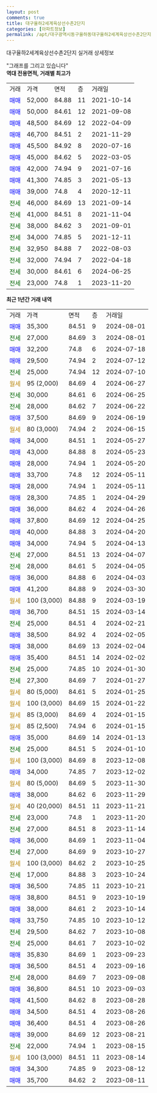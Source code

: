 ```yaml
---
layout: post
comments: true
title: 대구율하2세계육상선수촌2단지
categories: [아파트정보]
permalink: /apt/대구광역시동구율하동대구율하2세계육상선수촌2단지
---
```


대구율하2세계육상선수촌2단지 실거래 상세정보

<script type="text/javascript">
  google.charts.load('current', {'packages':['line', 'corechart']});
  google.charts.setOnLoadCallback(drawChart);

  function drawChart() {
    var data = new google.visualization.DataTable();
    data.addColumn('date', '거래일');
    data.addColumn('number', "매매");
    data.addColumn('number', "전세");
    data.addColumn('number', "전매");

    data.addRows([[new Date(Date.parse("2024-08-01")), 35300, null, null], [new Date(Date.parse("2024-08-01")), null, 27000, null], [new Date(Date.parse("2024-07-18")), 32200, null, null], [new Date(Date.parse("2024-07-12")), 29500, null, null], [new Date(Date.parse("2024-07-10")), null, 25000, null], [new Date(Date.parse("2024-06-27")), null, null, null], [new Date(Date.parse("2024-06-25")), null, 30000, null], [new Date(Date.parse("2024-06-22")), null, 28000, null], [new Date(Date.parse("2024-06-19")), 37500, null, null], [new Date(Date.parse("2024-06-15")), null, null, null], [new Date(Date.parse("2024-05-27")), 34000, null, null], [new Date(Date.parse("2024-05-23")), 43000, null, null], [new Date(Date.parse("2024-05-20")), 28000, null, null], [new Date(Date.parse("2024-05-11")), 33700, null, null], [new Date(Date.parse("2024-05-11")), 28000, null, null], [new Date(Date.parse("2024-04-29")), 28300, null, null], [new Date(Date.parse("2024-04-26")), 36000, null, null], [new Date(Date.parse("2024-04-25")), 37800, null, null], [new Date(Date.parse("2024-04-20")), 40000, null, null], [new Date(Date.parse("2024-04-13")), 34000, null, null], [new Date(Date.parse("2024-04-07")), null, 27000, null], [new Date(Date.parse("2024-04-05")), null, 28000, null], [new Date(Date.parse("2024-04-03")), 36000, null, null], [new Date(Date.parse("2024-03-30")), 41200, null, null], [new Date(Date.parse("2024-03-19")), null, null, null], [new Date(Date.parse("2024-03-14")), 36700, null, null], [new Date(Date.parse("2024-02-21")), null, 25000, null], [new Date(Date.parse("2024-02-05")), 38500, null, null], [new Date(Date.parse("2024-02-04")), 38000, null, null], [new Date(Date.parse("2024-02-02")), 35400, null, null], [new Date(Date.parse("2024-01-30")), null, 25000, null], [new Date(Date.parse("2024-01-27")), null, 27300, null], [new Date(Date.parse("2024-01-25")), null, null, null], [new Date(Date.parse("2024-01-22")), null, null, null], [new Date(Date.parse("2024-01-15")), null, null, null], [new Date(Date.parse("2024-01-15")), null, null, null], [new Date(Date.parse("2024-01-13")), 35000, null, null], [new Date(Date.parse("2024-01-10")), null, 25000, null], [new Date(Date.parse("2023-12-08")), null, null, null], [new Date(Date.parse("2023-12-02")), 34000, null, null], [new Date(Date.parse("2023-11-30")), null, null, null], [new Date(Date.parse("2023-11-29")), 38000, null, null], [new Date(Date.parse("2023-11-21")), null, null, null], [new Date(Date.parse("2023-11-20")), null, 23000, null], [new Date(Date.parse("2023-11-14")), null, 27000, null], [new Date(Date.parse("2023-11-04")), 36000, null, null], [new Date(Date.parse("2023-10-27")), null, 27000, null], [new Date(Date.parse("2023-10-25")), null, null, null], [new Date(Date.parse("2023-10-24")), null, 17000, null], [new Date(Date.parse("2023-10-21")), 36500, null, null], [new Date(Date.parse("2023-10-19")), 38800, null, null], [new Date(Date.parse("2023-10-14")), 38000, null, null], [new Date(Date.parse("2023-10-12")), 33750, null, null], [new Date(Date.parse("2023-10-08")), null, 29500, null], [new Date(Date.parse("2023-10-02")), null, 25000, null], [new Date(Date.parse("2023-09-23")), 35830, null, null], [new Date(Date.parse("2023-09-16")), 36500, null, null], [new Date(Date.parse("2023-09-08")), null, 28000, null], [new Date(Date.parse("2023-09-03")), 36800, null, null], [new Date(Date.parse("2023-08-28")), 41500, null, null], [new Date(Date.parse("2023-08-26")), 34500, null, null], [new Date(Date.parse("2023-08-26")), 36400, null, null], [new Date(Date.parse("2023-08-21")), 39000, null, null], [new Date(Date.parse("2023-08-15")), null, 22000, null], [new Date(Date.parse("2023-08-14")), null, null, null], [new Date(Date.parse("2023-08-12")), 34300, null, null], [new Date(Date.parse("2023-08-11")), 35700, null, null]]);

    var options = {
      hAxis: {
        format: 'yyyy/MM/dd'
      },    
      lineWidth: 0,
      pointsVisible: true,    
      title: '최근 1년간 유형별 실거래가 분포',
      legend: { position: 'bottom' }
    };

    var formatter = new google.visualization.NumberFormat({pattern:'###,###'} );
    formatter.format(data, 1);
    formatter.format(data, 2);
    
    setTimeout(function() {
        var chart = new google.visualization.LineChart(document.getElementById('columnchart_material'));
        chart.draw(data, (options));
        document.getElementById('loading').style.display = 'none';
    }, 200);
  }
</script>


<div id="loading" style="z-index:20; display: block; margin-left: 0px">"그래프를 그리고 있습니다"</div>
<div id="columnchart_material" style="width: 95%; margin-left: 0px; display: block"></div>
<!-- contents start -->
<b>역대 전용면적, 거래별 최고가</b>
<table class="sortable">
    <tr>
      <td>거래</td>
      <td>가격</td>
      <td>면적</td>
      <td>층</td>
      <td>거래일</td>
    </tr>
        <tr>
          <td><a style="color: blue">매매</a></td>
          <td>52,000</td>
          <td>84.88</td>
          <td>11</td>
          <td>2021-10-14</td>
        </tr>            <tr>
          <td><a style="color: blue">매매</a></td>
          <td>50,000</td>
          <td>84.61</td>
          <td>12</td>
          <td>2021-09-08</td>
        </tr>            <tr>
          <td><a style="color: blue">매매</a></td>
          <td>48,500</td>
          <td>84.69</td>
          <td>12</td>
          <td>2022-04-09</td>
        </tr>            <tr>
          <td><a style="color: blue">매매</a></td>
          <td>46,700</td>
          <td>84.51</td>
          <td>2</td>
          <td>2021-11-29</td>
        </tr>            <tr>
          <td><a style="color: blue">매매</a></td>
          <td>45,500</td>
          <td>84.92</td>
          <td>8</td>
          <td>2020-07-16</td>
        </tr>            <tr>
          <td><a style="color: blue">매매</a></td>
          <td>45,000</td>
          <td>84.62</td>
          <td>5</td>
          <td>2022-03-05</td>
        </tr>            <tr>
          <td><a style="color: blue">매매</a></td>
          <td>42,000</td>
          <td>74.94</td>
          <td>9</td>
          <td>2021-07-16</td>
        </tr>            <tr>
          <td><a style="color: blue">매매</a></td>
          <td>41,300</td>
          <td>74.85</td>
          <td>3</td>
          <td>2021-05-13</td>
        </tr>            <tr>
          <td><a style="color: blue">매매</a></td>
          <td>39,000</td>
          <td>74.8</td>
          <td>4</td>
          <td>2020-12-11</td>
        </tr>        
        <tr>
              <td><a style="color: darkgreen">전세</a></td>
              <td>46,000</td>
              <td>84.69</td>
              <td>13</td>
              <td>2021-09-14</td>
            </tr>            <tr>
              <td><a style="color: darkgreen">전세</a></td>
              <td>41,000</td>
              <td>84.51</td>
              <td>8</td>
              <td>2021-11-04</td>
            </tr>            <tr>
              <td><a style="color: darkgreen">전세</a></td>
              <td>38,000</td>
              <td>84.62</td>
              <td>3</td>
              <td>2021-09-01</td>
            </tr>            <tr>
              <td><a style="color: darkgreen">전세</a></td>
              <td>34,000</td>
              <td>74.85</td>
              <td>5</td>
              <td>2021-12-11</td>
            </tr>            <tr>
              <td><a style="color: darkgreen">전세</a></td>
              <td>32,950</td>
              <td>84.88</td>
              <td>7</td>
              <td>2022-08-03</td>
            </tr>            <tr>
              <td><a style="color: darkgreen">전세</a></td>
              <td>32,000</td>
              <td>74.94</td>
              <td>7</td>
              <td>2022-04-18</td>
            </tr>            <tr>
              <td><a style="color: darkgreen">전세</a></td>
              <td>30,000</td>
              <td>84.61</td>
              <td>6</td>
              <td>2024-06-25</td>
            </tr>            <tr>
              <td><a style="color: darkgreen">전세</a></td>
              <td>23,000</td>
              <td>74.8</td>
              <td>1</td>
              <td>2023-11-20</td>
            </tr>        
    
</table>

<b>최근 1년간 거래 내역</b>

<table class="sortable">
    <tr>
      <td>거래</td>
      <td>가격</td>
      <td>면적</td>
      <td>층</td>
      <td>거래일</td>
    </tr>
    <tr>
      <td><a style="color: blue">매매</a></td>
      <td>35,300</td>
      <td>84.51</td>
      <td>9</td>
      <td>2024-08-01</td>
    </tr>          <tr>
      <td><a style="color: darkgreen">전세</a></td>
      <td>27,000</td>
      <td>84.69</td>
      <td>3</td>
      <td>2024-08-01</td>
    </tr>          <tr>
      <td><a style="color: blue">매매</a></td>
      <td>32,200</td>
      <td>74.8</td>
      <td>6</td>
      <td>2024-07-18</td>
    </tr>          <tr>
      <td><a style="color: blue">매매</a></td>
      <td>29,500</td>
      <td>74.94</td>
      <td>2</td>
      <td>2024-07-12</td>
    </tr>          <tr>
      <td><a style="color: darkgreen">전세</a></td>
      <td>25,000</td>
      <td>74.94</td>
      <td>12</td>
      <td>2024-07-10</td>
    </tr>          <tr>
      <td><a style="color: darkgoldenrod">월세</a></td>
      <td>95 (2,000)</td>
      <td>84.69</td>
      <td>4</td>
      <td>2024-06-27</td>
    </tr>          <tr>
      <td><a style="color: darkgreen">전세</a></td>
      <td>30,000</td>
      <td>84.61</td>
      <td>6</td>
      <td>2024-06-25</td>
    </tr>          <tr>
      <td><a style="color: darkgreen">전세</a></td>
      <td>28,000</td>
      <td>84.62</td>
      <td>7</td>
      <td>2024-06-22</td>
    </tr>          <tr>
      <td><a style="color: blue">매매</a></td>
      <td>37,500</td>
      <td>84.69</td>
      <td>9</td>
      <td>2024-06-19</td>
    </tr>          <tr>
      <td><a style="color: darkgoldenrod">월세</a></td>
      <td>80 (3,000)</td>
      <td>74.94</td>
      <td>2</td>
      <td>2024-06-15</td>
    </tr>          <tr>
      <td><a style="color: blue">매매</a></td>
      <td>34,000</td>
      <td>84.51</td>
      <td>1</td>
      <td>2024-05-27</td>
    </tr>          <tr>
      <td><a style="color: blue">매매</a></td>
      <td>43,000</td>
      <td>84.88</td>
      <td>8</td>
      <td>2024-05-23</td>
    </tr>          <tr>
      <td><a style="color: blue">매매</a></td>
      <td>28,000</td>
      <td>74.94</td>
      <td>1</td>
      <td>2024-05-20</td>
    </tr>          <tr>
      <td><a style="color: blue">매매</a></td>
      <td>33,700</td>
      <td>74.8</td>
      <td>12</td>
      <td>2024-05-11</td>
    </tr>          <tr>
      <td><a style="color: blue">매매</a></td>
      <td>28,000</td>
      <td>74.94</td>
      <td>1</td>
      <td>2024-05-11</td>
    </tr>          <tr>
      <td><a style="color: blue">매매</a></td>
      <td>28,300</td>
      <td>74.85</td>
      <td>1</td>
      <td>2024-04-29</td>
    </tr>          <tr>
      <td><a style="color: blue">매매</a></td>
      <td>36,000</td>
      <td>84.62</td>
      <td>4</td>
      <td>2024-04-26</td>
    </tr>          <tr>
      <td><a style="color: blue">매매</a></td>
      <td>37,800</td>
      <td>84.69</td>
      <td>12</td>
      <td>2024-04-25</td>
    </tr>          <tr>
      <td><a style="color: blue">매매</a></td>
      <td>40,000</td>
      <td>84.88</td>
      <td>3</td>
      <td>2024-04-20</td>
    </tr>          <tr>
      <td><a style="color: blue">매매</a></td>
      <td>34,000</td>
      <td>74.94</td>
      <td>5</td>
      <td>2024-04-13</td>
    </tr>          <tr>
      <td><a style="color: darkgreen">전세</a></td>
      <td>27,000</td>
      <td>84.51</td>
      <td>13</td>
      <td>2024-04-07</td>
    </tr>          <tr>
      <td><a style="color: darkgreen">전세</a></td>
      <td>28,000</td>
      <td>84.61</td>
      <td>5</td>
      <td>2024-04-05</td>
    </tr>          <tr>
      <td><a style="color: blue">매매</a></td>
      <td>36,000</td>
      <td>84.88</td>
      <td>6</td>
      <td>2024-04-03</td>
    </tr>          <tr>
      <td><a style="color: blue">매매</a></td>
      <td>41,200</td>
      <td>84.88</td>
      <td>9</td>
      <td>2024-03-30</td>
    </tr>          <tr>
      <td><a style="color: darkgoldenrod">월세</a></td>
      <td>100 (3,000)</td>
      <td>84.88</td>
      <td>9</td>
      <td>2024-03-19</td>
    </tr>          <tr>
      <td><a style="color: blue">매매</a></td>
      <td>36,700</td>
      <td>84.51</td>
      <td>15</td>
      <td>2024-03-14</td>
    </tr>          <tr>
      <td><a style="color: darkgreen">전세</a></td>
      <td>25,000</td>
      <td>84.51</td>
      <td>4</td>
      <td>2024-02-21</td>
    </tr>          <tr>
      <td><a style="color: blue">매매</a></td>
      <td>38,500</td>
      <td>84.92</td>
      <td>4</td>
      <td>2024-02-05</td>
    </tr>          <tr>
      <td><a style="color: blue">매매</a></td>
      <td>38,000</td>
      <td>84.69</td>
      <td>13</td>
      <td>2024-02-04</td>
    </tr>          <tr>
      <td><a style="color: blue">매매</a></td>
      <td>35,400</td>
      <td>84.51</td>
      <td>14</td>
      <td>2024-02-02</td>
    </tr>          <tr>
      <td><a style="color: darkgreen">전세</a></td>
      <td>25,000</td>
      <td>74.85</td>
      <td>10</td>
      <td>2024-01-30</td>
    </tr>          <tr>
      <td><a style="color: darkgreen">전세</a></td>
      <td>27,300</td>
      <td>84.69</td>
      <td>7</td>
      <td>2024-01-27</td>
    </tr>          <tr>
      <td><a style="color: darkgoldenrod">월세</a></td>
      <td>80 (5,000)</td>
      <td>84.61</td>
      <td>5</td>
      <td>2024-01-25</td>
    </tr>          <tr>
      <td><a style="color: darkgoldenrod">월세</a></td>
      <td>100 (3,000)</td>
      <td>84.69</td>
      <td>15</td>
      <td>2024-01-22</td>
    </tr>          <tr>
      <td><a style="color: darkgoldenrod">월세</a></td>
      <td>85 (3,000)</td>
      <td>84.69</td>
      <td>4</td>
      <td>2024-01-15</td>
    </tr>          <tr>
      <td><a style="color: darkgoldenrod">월세</a></td>
      <td>85 (2,500)</td>
      <td>74.94</td>
      <td>6</td>
      <td>2024-01-15</td>
    </tr>          <tr>
      <td><a style="color: blue">매매</a></td>
      <td>35,000</td>
      <td>84.69</td>
      <td>14</td>
      <td>2024-01-13</td>
    </tr>          <tr>
      <td><a style="color: darkgreen">전세</a></td>
      <td>25,000</td>
      <td>84.51</td>
      <td>5</td>
      <td>2024-01-10</td>
    </tr>          <tr>
      <td><a style="color: darkgoldenrod">월세</a></td>
      <td>100 (3,000)</td>
      <td>84.69</td>
      <td>8</td>
      <td>2023-12-08</td>
    </tr>          <tr>
      <td><a style="color: blue">매매</a></td>
      <td>34,000</td>
      <td>74.85</td>
      <td>7</td>
      <td>2023-12-02</td>
    </tr>          <tr>
      <td><a style="color: darkgoldenrod">월세</a></td>
      <td>80 (5,000)</td>
      <td>84.69</td>
      <td>5</td>
      <td>2023-11-30</td>
    </tr>          <tr>
      <td><a style="color: blue">매매</a></td>
      <td>38,000</td>
      <td>84.62</td>
      <td>6</td>
      <td>2023-11-29</td>
    </tr>          <tr>
      <td><a style="color: darkgoldenrod">월세</a></td>
      <td>40 (20,000)</td>
      <td>84.51</td>
      <td>11</td>
      <td>2023-11-21</td>
    </tr>          <tr>
      <td><a style="color: darkgreen">전세</a></td>
      <td>23,000</td>
      <td>74.8</td>
      <td>1</td>
      <td>2023-11-20</td>
    </tr>          <tr>
      <td><a style="color: darkgreen">전세</a></td>
      <td>27,000</td>
      <td>84.51</td>
      <td>8</td>
      <td>2023-11-14</td>
    </tr>          <tr>
      <td><a style="color: blue">매매</a></td>
      <td>36,000</td>
      <td>84.69</td>
      <td>1</td>
      <td>2023-11-04</td>
    </tr>          <tr>
      <td><a style="color: darkgreen">전세</a></td>
      <td>27,000</td>
      <td>84.69</td>
      <td>9</td>
      <td>2023-10-27</td>
    </tr>          <tr>
      <td><a style="color: darkgoldenrod">월세</a></td>
      <td>100 (3,000)</td>
      <td>84.62</td>
      <td>2</td>
      <td>2023-10-25</td>
    </tr>          <tr>
      <td><a style="color: darkgreen">전세</a></td>
      <td>17,000</td>
      <td>84.88</td>
      <td>3</td>
      <td>2023-10-24</td>
    </tr>          <tr>
      <td><a style="color: blue">매매</a></td>
      <td>36,500</td>
      <td>74.85</td>
      <td>11</td>
      <td>2023-10-21</td>
    </tr>          <tr>
      <td><a style="color: blue">매매</a></td>
      <td>38,800</td>
      <td>84.51</td>
      <td>9</td>
      <td>2023-10-19</td>
    </tr>          <tr>
      <td><a style="color: blue">매매</a></td>
      <td>38,000</td>
      <td>84.61</td>
      <td>2</td>
      <td>2023-10-14</td>
    </tr>          <tr>
      <td><a style="color: blue">매매</a></td>
      <td>33,750</td>
      <td>74.85</td>
      <td>10</td>
      <td>2023-10-12</td>
    </tr>          <tr>
      <td><a style="color: darkgreen">전세</a></td>
      <td>29,500</td>
      <td>84.62</td>
      <td>7</td>
      <td>2023-10-08</td>
    </tr>          <tr>
      <td><a style="color: darkgreen">전세</a></td>
      <td>25,000</td>
      <td>84.61</td>
      <td>7</td>
      <td>2023-10-02</td>
    </tr>          <tr>
      <td><a style="color: blue">매매</a></td>
      <td>35,830</td>
      <td>84.69</td>
      <td>1</td>
      <td>2023-09-23</td>
    </tr>          <tr>
      <td><a style="color: blue">매매</a></td>
      <td>36,500</td>
      <td>84.51</td>
      <td>4</td>
      <td>2023-09-16</td>
    </tr>          <tr>
      <td><a style="color: darkgreen">전세</a></td>
      <td>28,000</td>
      <td>84.69</td>
      <td>7</td>
      <td>2023-09-08</td>
    </tr>          <tr>
      <td><a style="color: blue">매매</a></td>
      <td>36,800</td>
      <td>84.51</td>
      <td>10</td>
      <td>2023-09-03</td>
    </tr>          <tr>
      <td><a style="color: blue">매매</a></td>
      <td>41,500</td>
      <td>84.62</td>
      <td>8</td>
      <td>2023-08-28</td>
    </tr>          <tr>
      <td><a style="color: blue">매매</a></td>
      <td>34,500</td>
      <td>84.51</td>
      <td>4</td>
      <td>2023-08-26</td>
    </tr>          <tr>
      <td><a style="color: blue">매매</a></td>
      <td>36,400</td>
      <td>84.51</td>
      <td>4</td>
      <td>2023-08-26</td>
    </tr>          <tr>
      <td><a style="color: blue">매매</a></td>
      <td>39,000</td>
      <td>84.69</td>
      <td>12</td>
      <td>2023-08-21</td>
    </tr>          <tr>
      <td><a style="color: darkgreen">전세</a></td>
      <td>22,000</td>
      <td>74.94</td>
      <td>1</td>
      <td>2023-08-15</td>
    </tr>          <tr>
      <td><a style="color: darkgoldenrod">월세</a></td>
      <td>100 (3,000)</td>
      <td>84.51</td>
      <td>11</td>
      <td>2023-08-14</td>
    </tr>          <tr>
      <td><a style="color: blue">매매</a></td>
      <td>34,300</td>
      <td>74.85</td>
      <td>9</td>
      <td>2023-08-12</td>
    </tr>          <tr>
      <td><a style="color: blue">매매</a></td>
      <td>35,700</td>
      <td>84.62</td>
      <td>2</td>
      <td>2023-08-11</td>
    </tr>      </table>
<!-- contents end -->    

